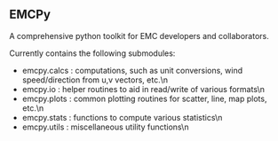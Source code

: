EMCPy
-----
A comprehensive python toolkit for EMC developers and collaborators.


Currently contains the following submodules:
- emcpy.calcs : computations, such as unit conversions, wind speed/direction from u,v vectors, etc.\n
- emcpy.io : helper routines to aid in read/write of various formats\n
- emcpy.plots : common plotting routines for scatter, line, map plots, etc.\n
- emcpy.stats : functions to compute various statistics\n
- emcpy.utils : miscellaneous utility functions\n

